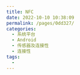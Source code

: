```yaml
---
title: NFC
date: 2022-10-10 10:38:09
permalink: /pages/0dd327/
categories:
  - 系统平台
  - Android
  - 传感器及连接性
  - 连接性
tags:
  - 
---
```

